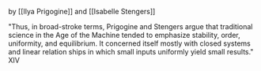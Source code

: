 by [[Ilya Prigogine]] and [[Isabelle Stengers]]

"Thus, in broad-stroke terms, Prigogine and Stengers argue that traditional science in the Age of the Machine tended to emphasize stability, order, uniformity, and equilibrium. It con­cerned itself mostly with closed systems and linear relation­ ships in which small inputs uniformly yield small results." XIV